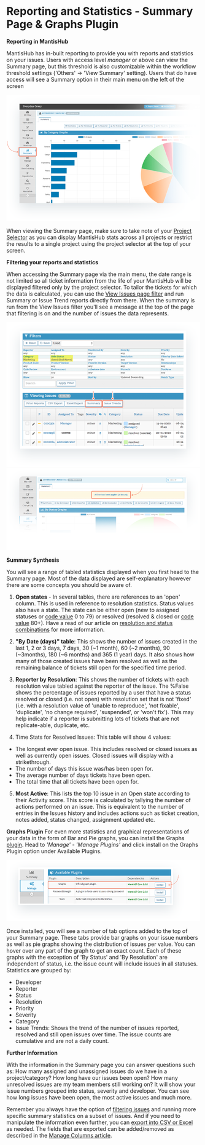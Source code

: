 # Reporting and Statistics - Summary Page & Graphs Plugin

**Reporting in MantisHub**

MantisHub has in-built reporting to provide you with reports and statistics on your issues. Users with access level *manager* or above can view the Summary page, but this threshold is also customizable within the workflow threshold settings ('Others' -> 'View Summary' setting). Users that do have access will see a Summary option in their main menu on the left of the screen

![](./images/report_stats_plugin_1.png)

When viewing the Summary page, make sure to take note of your [Project Selector](/project_management/project_selector) as you can display MantisHub stats across all projects or restrict the results to a single project using the project selector at the top of your screen.

**Filtering your reports and statistics**

When accessing the Summary page via the main menu, the date range is not limited so all ticket information from the life of your MantisHub will be displayed filtered only by the project selector. To tailor the tickets for which the data is calculated, you can use the [View Issues page filter](/filters/using_filters) and run Summary or Issue Trend reports directly from there. When the summary is run from the View Issues filter you'll see a message at the top of the page that filtering is on and the number of issues the data represents. 

![](./images/report_stats_plugin_2.png)
![](./images/report_stats_plugin_3.png)

**Summary Synthesis**

You will see a range of tabled statistics displayed when you first head to the Summary page. Most of the data displayed are self-explanatory however there are some concepts you should be aware of.

1. **Open states** - In several tables, there are references to an 'open' column. This is used in reference to resolution statistics. Status values also have a state. The state can be either open (new to assigned statuses or [code value](/customizations/stat_colors) 0 to 79) or resolved (resolved & closed or [code value](/customizations/stat_colors) 80+). Have a read of our article on [resolution and status combinations](/issue_management/combs_status_resol) for more information. 

2. **"By Date (days)" table**: This shows the number of issues created in the last 1, 2 or 3 days, 7 days, 30 (~1 month), 60 (~2 months), 90 (~3months), 180 (~6 months) and 365 (1 year) days. It also shows how many of those created issues have been resolved as well as the remaining balance of tickets still open for the specified time period.  

3. **Reporter by Resolution**: This shows the number of tickets with each resolution value tabled against the reporter of the issue. The %False shows the percentage of issues reported by a user that have a status resolved or closed  (i.e. not open) with resolution set that is not 'fixed' (i.e. with a resolution value of 'unable to reproduce', 'not fixable', 'duplicate', 'no change required', 'suspended', or 'won't fix'). This may help indicate if a reporter is submitting lots of tickets that are not replicate-able, duplicate, etc.

4. Time Stats for Resolved Issues: This table will show 4 values:

- The longest ever open issue. This includes resolved or closed issues as well as currently open issues. Closed issues will display with a strikethrough. 
- The number of days this issue was/has been open for.
- The average number of days tickets have been open.
- The total time that all tickets have been open for. 

5. **Most Active**: This lists the top 10 issue in an Open state according to their Activity score. This score is calculated by tallying the number of actions performed on an issue. This is equivalent to the number of entries in the Issues history and includes actions such as ticket creation, notes added, status changed, assignment updated etc. 

**Graphs Plugin**
For even more statistics and graphical representations of your data in the form of Bar and Pie graphs, you can install the Graphs [plugin](/customizations/plugins). Head to *'Manage' - 'Manage Plugins'* and click install on the Graphs Plugin option under Available Plugins. 

![](./images/report_stats_plugin_4.png)

Once installed, you will see a number of tab options added to the top of your Summary page. These tabs provide bar graphs on your issue numbers as well as pie graphs showing the distribution of issues per value. You can hover over any part of the graph to get an exact count. Each of these graphs with the exception of 'By Status' and 'By Resolution' are independent of status, i.e. the issue count will include issues in all statuses. Statistics are grouped by:

- Developer 
- Reporter
- Status
- Resolution 
- Priority
- Severity
- Category 
- Issue Trends: Shows the trend of the number of issues reported, resolved and still open issues over time. The issue counts are cumulative and are not a daily count. 

**Further Information**

With the information in the Summary page you can answer questions such as: How many assigned and unassigned issues do we have in a project/category? How long have our issues been open? How many unresolved issues are my team members still working on? It will show your issue numbers grouped into status, severity and developer. You can see how long issues have been open, the most active issues and much more.

Remember you always have the option of [filtering issues](/filters/using_filters) and running more specific summary statistics on a subset of issues. And if you need to manipulate the information even further, you can [export into CSV or Excel](/issue_management/export_excel_csv) as needed. The fields that are exported can be added/removed as described in the [Manage Columns article](/customizations/column_views).